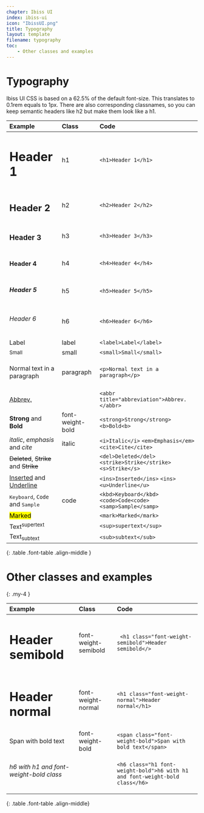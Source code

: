 ```yaml
---
chapter: Ibiss UI
index: ibiss-ui
icon: "IbissUI.png"
title: Typography
layout: template
filename: typography
toc: 
    - Other classes and examples
--- 
```


# Typography

Ibiss UI CSS is based on a 62.5% of the default font-size. This translates to 0.1rem equals to 1px. 
There are also corresponding classnames, so you can keep semantic headers like h2 but make them look like a h1. 

| Example                                        | Class                                                     | Code                                                  | 
| :-------------------------------------------   | :-------------------------------------------------------- | :--------------------------------------------------   |
| <h1>Header 1</h1>                              | h1                                                        | ```<h1>Header 1</h1>```                               |
| <h2>Header 2</h2>                              | h2                                                        | ```<h2>Header 2</h2>```                               |
| <h3>Header 3</h3>                              | h3                                                        | ```<h3>Header 3</h3>```                               |
| <h4>Header 4</h4>                              | h4                                                        | ```<h4>Header 4</h4>```                               |
| <h5>Header 5</h5>                              | h5                                                        | ```<h5>Header 5</h5>```                               |
| <h6>Header 6</h6>                              | h6                                                        | ```<h6>Header 6</h6>```                               |
| <label>Label</label>                           | label                                                     | ```<label>Label</label>```                            |
| <small>Small</small>                           | small                                                     | ```<small>Small</small>```                            |
| <p>Normal text in a paragraph</p>              | paragraph                                                 | ```<p>Normal text in a paragraph</p>```               |
|                                                |                                                           |                                                       |
| <abbr title="abbreviation">Abbrev.</abbr>      |                                                           | ```<abbr title="abbreviation">Abbrev.</abbr>```       |
| <strong>Strong</strong> and <b>Bold<b>         | font-weight-bold                                          | ```<strong>Strong</strong>``` ``` <b>Bold<b>```       | 
| <i>italic</i>, <em>emphasis</em> and <cite>cite</cite> | italic                               | ```<i>Italic</i>``` ```<em>Emphasis</em>``` ```<cite>Cite</cite>```|
| <del>Deleted</del>, <strike>Strike</strike> and <s>Strike</s> |                       | ```<del>Deleted</del>``` ```<strike>Strike</strike>``` ```<s>Strike</s>``` |
| <ins>Inserted</ins> and <u>Underline</u>       |                                              | ```<ins>Inserted</ins>``` ```<ins><u>Underline</u>```              |
| <kbd>Keyboard</kbd>, <code>Code</code> and <samp>Sample</samp> | code        | ```<kbd>Keyboard</kbd>``` ```<code>Code<code>``` ```<samp>Sample</samp>```          |
| <mark>Marked</mark>                            |                                                           |```<mark>Marked</mark>```                              |
| <span>Text</span><sup>supertext</sup>          |                                                           |```<sup>supertext</sup>```                             |
| <span>Text</span><sub>subtext</sub>            |                                                           |```<sub>subtext</sub>```                               |
{: .table .font-table .align-middle }

# Other classes and examples
{: .my-4 }


| Example                                        | Class                                                     | Code                                                  | 
| :-------------------------------------------   | :-------------------------------------------------------- | :--------------------------------------------------   |
| <h1 class="font-weight-semibold">Header semibold</h1> | font-weight-semibold  | ``` <h1 class="font-weight-semibold">Header semibold</>```                         |
| <h1 class="font-weight-normal">Header normal</h1> | font-weight-normal      | ```<h1 class="font-weight-normal">Header normal</h1>```                              |
| <span class="font-weight-bold">Span with bold text</span> | font-weight-bold| ```<span class="font-weight-bold">Span with bold text</span>```                      |
| <h6 class="h1 font-weight-bold">h6 with h1 and font-weight-bold class</h6> |      | ```<h6 class="h1 font-weight-bold">h6 with h1 and font-weight-bold class</h6>```|
{: .table .font-table .align-middle}

